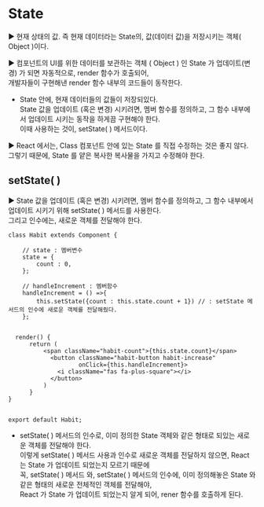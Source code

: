 # State

▶ 현재 상태의 값. 즉 현재 데이터라는 State의, 값(데이터 값)을 저장시키는 객체( Object )이다. 

▶ 컴포넌트의 UI를 위한 데이터를 보관하는 객체 ( Object ) 인 State 가 업데이트(변경) 가 되면 자동적으로, render 함수가 호출되어,<br>개발자들이 구현해낸 render 함수 내부의 코드들이 동작한다.

- State 안에, 현재 데이터들의 값들이 저장되있다. <br>State 값을 업데이트 (혹은 변경) 시키려면, 멤버 함수를 정의하고, 그 함수 내부에서 업데이트 시키는 동작을 하게끔 구현해야 한다.<br>이때 사용하는 것이, setState( ) 메서드이다. 

▶ React 에서는,  Class 컴포넌트 안에 있는 State 를 직접 수정하는 것은 좋지 않다. <br>그렇기 때문에, State 를 얕은 복사한 복사물을 가지고 수정해야 한다.

## setState( )

▶ State 값을 업데이트 (혹은 변경) 시키려면, 멤버 함수를 정의하고, 그 함수 내부에서 업데이트 시키기 위해 setState( ) 메서드를 사용한다. <br>그리고 인수에는, 새로운 객체를 전달해야 한다. 

```react
class Habit extends Component {

    // state : 멤버변수
    state = {
        count : 0,
    }; 

	// handleIncrement : 멤버함수 
    handleIncrement = () =>{
    	this.setState({count : this.state.count + 1}) // : setState 메서드의 인수에 새로운 객체를 전달해줬다. 
    };


  render() {
      return (
          <span className="habit-count">{this.state.count}</span>
            <button className="habit-button habit-increase" 
         			onClick={this.handleIncrement}>
              <i className="fas fa-plus-square"></i>
            </button>
          )
      }
}


export default Habit;
```

- setState( ) 메서드의 인수로, 이미 정의한 State 객체와 같은 형태로 되있는 새로운 객체를 전달해야 한다. <br>이렇게 setState( ) 메서드 사용과 인수로 새로운 객체를 전달하지 않으면, React 는 State 가 업데이트 되었는지 모르기 때문에 <br>꼭, setState( ) 메서드 와, setState( ) 메서드의 인수에, 이미 정의해놓은 State 와 같은 형태의 새로운 전체적인 객체를 전달해야,<br> React 가 State 가 업데이트 되었는지 알게 되어, rener 함수를 호출하게 된다. 

  

  
